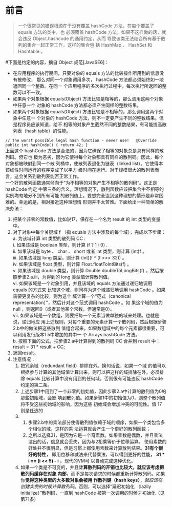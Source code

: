 # 前言
>一个很常见的错误根源在于没有覆盖 hashCode 方法。在每个覆盖了 equals 方法的类中，也
必须覆盖 hashCode 方法。如果不这样做的话，就会违反 Object.hashcode 的通用约定，从而
导致该类无法结合所有基于散列的集合一起正常工作，这样的集合包
括 HashMap 、 HashSet 和 Hashtable 。

#下面是约定的内容，摘自 Object 规范[JavaSE6]：  
- 在应用程序的执行期间，只要对象的 equals 方法的比较操作所用到的信息没有被修改，
那么对同一个对象调用多次， hashCode 方法都必须始终如一地返回同一个整数。在同一
个应用程序的多次执行过程中，每次执行所返回的整数可以不一致。  
- 如果两个对象根据 equals(Object) 方法比较是相等的，那么调用这两个对象中任意一个
对象的 hashCode 方法都必须产生同样的整数结果。  
- 如果两个对象根据 equals(Object) 方法比较是不相等的，那么调用这两个对象中任意一
个对象的 hashCode 方法，则不一定要产生不同的整数结果。但是程序员应该知道，给不
相等的对象产生截然不同的整数结果，有可能提高散列表（hash table）的性能。  


`// The worst possible legal hash function - never use!  
@Override public int hashCode() { return 42; }`  
上面这个 hashCode 方法是合法的，因为它确保了相等的对象总是具有同样的散列码。但它也
极为恶劣，因为它使得每个对象都具有同样的散列码。因此，每个对象都被映射到同一个散
列桶中，使散列表退化为链表（linked list）。它使得本该线性时间运行的程序变成了以平方
级时间在运行。对于规模很大的散列表而言，这会关系到散列表能否正常工作。  
一个好的散列函数通常倾向于“为不相等的对象产生不相等的散列码”。这正是 hashCode 约定
中第三条的含义。理想情况下，散列函数应该把集合中不相等的实例均匀地分不到所有可能
的散列值上。要想完全达到这种理想的情形是非常困难的。幸运的是，相对接近这种理想情
形则并不太苦难。下面给出一种简单的解决办法：  
1. 把某个非零的常数值，比如说17，保存在一个名为 result 的 int 类型的变量中。  
2. 对于对象中每个关键域 f （指 equals 方法中涉及的每个域），完成以下步骤：  
   a. 为该域计算 int 类型的散列码 CC :  
   i. 如果该域是 boolean 类型，则计算 (f ? 1 : 0) .  
   ii. 如果该域是 byte 、 char 、 short 或者 int 类型，则计算 (int)f 。  
   iii. 如果该域是 long 类型，则计算 (int)(f ^ (f >>> 32)) 。  
   iv. 如果该域是 float 类型，则计算 Float.floatToIntBits(f) 。  
   v. 如果该域是 double 类型，则计算 Double.doubleToLongBits(f) ，然后按照步骤2.a.iii，为得到的 long 类型值计算散列值。  
   vi. 如果该域是一个对象引用，并且该域的 equals 方法通过递归地调用 equals 的方式来
   比较这个域，则同样为这个域递归地调用 hashCode 。如果需要更复杂的比较，则为这个
   域计算一个“范式（canonical representation）”，然后针对这个范式调用 hashCode 。如
   果这个域的值为 null ，则返回0（或者其他某个常数，但通常是0）。  
   vii. 如果该域是一个数组，则要把每一个元素当做单独的域来处理。也就是说，递归地应
   用上述规则，对每个重要的元素计算一个散列码，然后根据步骤2.b中的做法把这些散列
   值组合起来。如果数组域中的每个元素都很重要，可以利用发行版本1.5中增加的其中一 个 Arrays.hashCode 方法。  
   b. 按照下面的公式，把步骤2.a中计算得到的散列码 CC 合并到 result 中：
   result = 31 * result + CC;
3. 返回result。  
4. 注意情况：  
   1. 把冗余域（redundant field）排除在外。换句话说，如果一个域
      的值可以根据参与计算的其他域值计算出来，则可以把这样的域排除在外。必须排
      除 equals 比较计算中没有用到的任何域，否则很有可能违反 hashCode 约定的第二条。  
   2. 上述步骤1中用到了一个非零的初始值，因此步骤2.a中计算的散列值为0的那些初始域，会影
      响到散列值。如果步骤1中的初始值为0，则整个散列值将不受这些初始域的影响，因为这些
      初始域会增加冲突的可能性。值 17 则是任选的  
   3. 
      1. 步骤2.b中的乘法部分使得散列值依赖于域的顺序，如果一个类包含多个相似的域，这样的乘
         法运算就会产生一个更好的散列函数；
      2. 之所以选择31，是因为它是一个奇素数。如果乘数是偶数，并且乘法溢出的话，信息就会丢失，因为与2相乘等价于位移运算。
         使用素数的好处并不很明显，但是习惯上都使用素数来计算散列结果。**31有个很好的特性**，
         即用位移和减法来代替乘法，可以得到更好的性能， **31 * i == (i << 5) - i** 。现代的VM可
         以自动完成这种优化。
   4. 如果一个类是不可变的，并且**计算散列码的开销也比较大，就应该考虑把散列码缓存在对象
      内部**，而不是每次请求的时候都重新计算散列码。如果你**觉得这种类型的大多数对象会被用
      作散列键（hash keys）**，_就应该在创建实例的时候计算散列码_。否则，可以选择“延迟初始化
      （lazily initialize）”散列码，一直到 hashCode 被第一次调用的时候才初始化（见第71条）  
